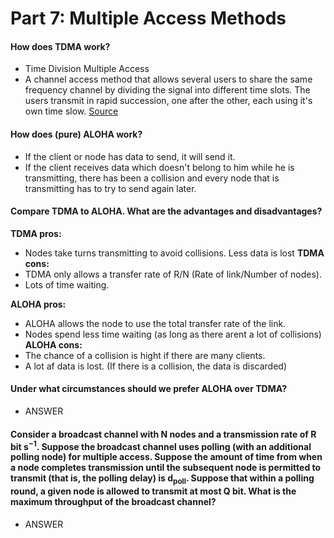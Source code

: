# Part 7: Multiple Access Methods
#### How does TDMA work?
* Time Division Multiple Access
* A channel access method that allows several users to share the same frequency channel by dividing the signal into different time slots. The users transmit in rapid succession, one after the other, each using it's own time slow. [Source](https://issuu.com/warse/docs/ijeter01352015)

####  How does (pure) ALOHA work?
* If the client or node has data to send, it will send it.
* If the client receives data which doesn't belong to him while he is transmitting, there has been a collision and every node that is transmitting has to try to send again later. 

#### Compare TDMA to ALOHA. What are the advantages and disadvantages?
**TDMA pros:**
* Nodes take turns transmitting to avoid collisions. Less data is lost
**TDMA cons:**
* TDMA only allows a transfer rate of R/N (Rate of link/Number of nodes).
* Lots of time waiting.

**ALOHA pros:**
* ALOHA allows the node to use the total transfer rate of the link.
* Nodes spend less time waiting (as long as there arent a lot of collisions)
**ALOHA cons:**
* The chance of a collision is hight if there are many clients.
* A lot af data is lost. (If there is a collision, the data is discarded)

#### Under what circumstances should we prefer ALOHA over TDMA?
* ANSWER

#### Consider a broadcast channel with N nodes and a transmission rate of R bit s<sup>−1</sup>. Suppose the broadcast channel uses polling (with an additional polling node) for multiple access. Suppose the amount of time from when a node completes transmission until the subsequent node is permitted to transmit (that is, the polling delay) is d<sub>poll</sub>. Suppose that within a polling round, a given node is allowed to transmit at most Q bit. What is the maximum throughput of the broadcast channel?
* ANSWER
